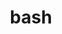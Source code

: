 ---
title: "bash"
layout: cache
categories: [package, develop-2024-08-04]
meta: {"versions": ["5.2"], "compilers": ["gcc@=10.2.1", "oneapi@=2024.2.0"], "oss": ["centos7", "ubuntu22.04"], "platforms": ["linux"], "targets": ["x86_64_v3"], "stacks": ["developer-tools-manylinux2014", "e4s-oneapi", "root"], "num_specs": 2, "num_specs_by_stack": {"developer-tools-manylinux2014": 1, "root": 2, "e4s-oneapi": 1}}
spec_details: [{"hash": "4nc3zhwbzqgqwzsxtgaqmmz6wfo2tch5", "compiler": "gcc@=10.2.1", "versions": ["5.2"], "os": "centos7", "platform": "linux", "target": "x86_64_v3", "variants": ["build_system=autotools", "patches=094b4fd,155853b,1c48cec,2500a3f,2fb107c,325c268,3882772,3ef9246,45cc5e1,4641dd4,5138f48,6a090cd,6b4bd92,78b5230,831b5f2,8334b88,96ee1f5,9715344,af90550,b6fc252,c7705e0,d1e0566,ece0eb5,ef73905,f42f2fe,f95a817"], "stacks": ["developer-tools-manylinux2014", "root"], "size": "-", "tarball": "https://binaries.spack.io/releases/develop-2024-08-04/build_cache/linux-centos7-x86_64_v3/gcc-10.2.1/bash-5.2/linux-centos7-x86_64_v3-gcc-10.2.1-bash-5.2-4nc3zhwbzqgqwzsxtgaqmmz6wfo2tch5.spack"}, {"hash": "bgvnpz6rll2carxr66j3is5wwv3f2g5m", "compiler": "oneapi@=2024.2.0", "versions": ["5.2"], "os": "ubuntu22.04", "platform": "linux", "target": "x86_64_v3", "variants": ["build_system=autotools", "patches=094b4fd,155853b,1c48cec,2500a3f,2fb107c,325c268,3882772,3ef9246,45cc5e1,4641dd4,5138f48,6a090cd,6b4bd92,78b5230,831b5f2,8334b88,96ee1f5,9715344,af90550,b6fc252,c7705e0,d1e0566,ece0eb5,ef73905,f42f2fe,f95a817"], "stacks": ["root", "e4s-oneapi"], "size": "-", "tarball": "https://binaries.spack.io/releases/develop-2024-08-04/build_cache/linux-ubuntu22.04-x86_64_v3/oneapi-2024.2.0/bash-5.2/linux-ubuntu22.04-x86_64_v3-oneapi-2024.2.0-bash-5.2-bgvnpz6rll2carxr66j3is5wwv3f2g5m.spack"}]
---